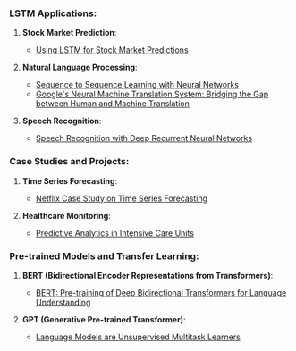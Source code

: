 ### LSTM Applications:

1. **Stock Market Prediction**:
   - [Using LSTM for Stock Market Predictions](https://www.sciencedirect.com/science/article/pii/S2405918819300094)

2. **Natural Language Processing**:
   - [Sequence to Sequence Learning with Neural Networks](https://arxiv.org/abs/1409.3215)
   - [Google's Neural Machine Translation System: Bridging the Gap between Human and Machine Translation](https://arxiv.org/abs/1609.08144)

3. **Speech Recognition**:
   - [Speech Recognition with Deep Recurrent Neural Networks](https://arxiv.org/abs/1303.5778)

### Case Studies and Projects:

1. **Time Series Forecasting**:
   - [Netflix Case Study on Time Series Forecasting](https://netflixtechblog.com/navigating-time-series-data-with-linear-models-7c0e2d2b9abd)

2. **Healthcare Monitoring**:
   - [Predictive Analytics in Intensive Care Units](https://jamanetwork.com/journals/jama/fullarticle/2646422)

### Pre-trained Models and Transfer Learning:

1. **BERT (Bidirectional Encoder Representations from Transformers)**:
   - [BERT: Pre-training of Deep Bidirectional Transformers for Language Understanding](https://arxiv.org/abs/1810.04805)

2. **GPT (Generative Pre-trained Transformer)**:
   - [Language Models are Unsupervised Multitask Learners](https://cdn.openai.com/research-covers/language-unsupervised/language_understanding_paper.pdf)
